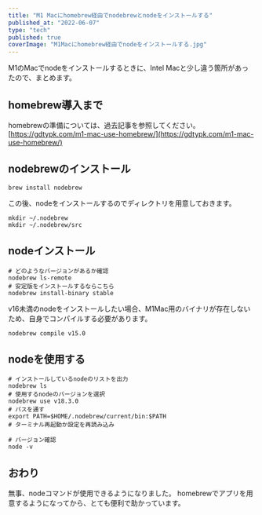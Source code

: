 ```yaml
---
title: "M1 Macにhomebrew経由でnodebrewとnodeをインストールする"
published_at: "2022-06-07"
type: "tech"
published: true
coverImage: "M1Macにhomebrew経由でnodeをインストールする.jpg"
---
```


M1のMacでnodeをインストールするときに、Intel Macと少し違う箇所があったので、まとめます。

## homebrew導入まで

homebrewの準備については、過去記事を参照してください。 [https://gdtypk.com/m1-mac-use-homebrew/](https://gdtypk.com/m1-mac-use-homebrew/)

## nodebrewのインストール

```
brew install nodebrew
```

この後、nodeをインストールするのでディレクトリを用意しておきます。

```
mkdir ~/.nodebrew
mkdir ~/.nodebrew/src
```

## nodeインストール

```
# どのようなバージョンがあるか確認
nodebrew ls-remote
# 安定版をインストールするならこちら
nodebrew install-binary stable
```

v16未満のnodeをインストールしたい場合、M1Mac用のバイナリが存在しないため、自身でコンパイルする必要があります。

```
nodebrew compile v15.0
```

## nodeを使用する

```
# インストールしているnodeのリストを出力
nodebrew ls
# 使用するnodeのバージョンを選択
nodebrew use v18.3.0
# パスを通す
export PATH=$HOME/.nodebrew/current/bin:$PATH
# ターミナル再起動か設定を再読み込み

# バージョン確認
node -v
```

## おわり

無事、nodeコマンドが使用できるようになりました。 homebrewでアプリを用意するようになってから、とても便利で助かっています。
